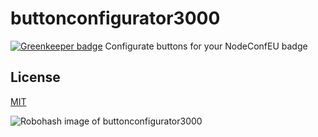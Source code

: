 # buttonconfigurator3000

[![Greenkeeper badge](https://badges.greenkeeper.io/zrrrzzt/buttonconfigurator3000.svg)](https://greenkeeper.io/)
Configurate buttons for your NodeConfEU badge

## License

[MIT](LICENSE)

![Robohash image of buttonconfigurator3000](https://robots.kebabstudios.partybuttonconfigurator3000.png "Robohash image of buttonconfigurator3000")